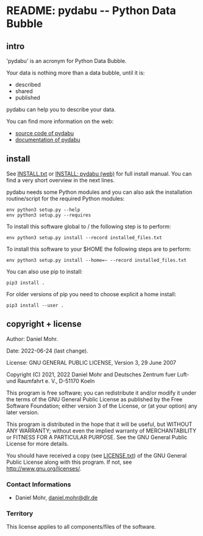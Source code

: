 # README: pydabu -- Python Data Bubble

## intro

'pydabu' is an acronym for Python Data Bubble.

Your data is nothing more than a data bubble, until it is:

* described
* shared
* published

pydabu can help you to describe your data.

You can find more information on the web:

* [source code of pydabu](https://gitlab.com/dlr-pa/pydabu)
* [documentation of pydabu](https://dlr-pa.gitlab.io/pydabu)

## install

See [INSTALL.txt](doc/source/INSTALL.txt) or
[INSTALL: pydabu (web)](https://dlr-pa.github.io/pydabu/INSTALL.html) for full
install manual. You can find a very short overview in the next lines.

pydabu needs some Python modules and you can also ask the installation
routine/script for the required Python modules:

    env python3 setup.py --help
    env python3 setup.py --requires

To install this software global to / the following step is to perform:

    env python3 setup.py install --record installed_files.txt

To install this software to your $HOME the following steps are to perform:

    env python3 setup.py install --home=~ --record installed_files.txt

You can also use pip to install:

    pip3 install .

For older versions of pip you need to choose explicit a home install:

    pip3 install --user .

## copyright + license

Author: Daniel Mohr.

Date: 2022-06-24 (last change).

License: GNU GENERAL PUBLIC LICENSE, Version 3, 29 June 2007

Copyright (C) 2021, 2022 Daniel Mohr and
Deutsches Zentrum fuer Luft- und Raumfahrt e. V., D-51170 Koeln

 This program is free software; you can redistribute it and/or
 modify it under the terms of the GNU General Public License as
 published by the Free Software Foundation; either version 3 of
 the License, or (at your option) any later version.

 This program is distributed in the hope that it will be useful,
 but WITHOUT ANY WARRANTY; without even the implied warranty of
 MERCHANTABILITY or FITNESS FOR A PARTICULAR PURPOSE. See the GNU
 General Public License for more details.

 You should have received a copy (see [LICENSE.txt](LICENSE.txt)) of the
 GNU General Public License along with this program.
 If not, see <http://www.gnu.org/licenses/>.

### Contact Informations

* Daniel Mohr, daniel.mohr@dlr.de

### Territory

This license applies to all components/files of the software.
